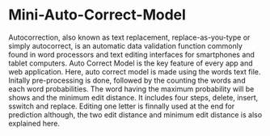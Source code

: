 # Mini-Auto-Correct-Model

Autocorrection, also known as text replacement, replace-as-you-type or simply autocorrect, is an automatic data validation function commonly found in word processors and text editing interfaces for smartphones and tablet computers.
Auto Correct Model is the key feature of every app and web application. Here, auto correct model is made using the words text file. 
Initally pre-processing is done, followed by the counting the words and each word probabilities. The word having the maximum probability will be shows and the minimum edit distance. It includes four steps, delete, insert, sswitch and replace. 
Editing one letter is finnally used at the end for prediction although, the two edit distance and minimum edit distance is also explained here. 
